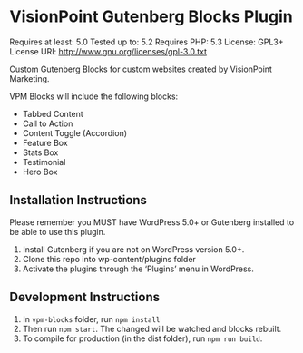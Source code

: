 # VisionPoint Gutenberg Blocks Plugin

Requires at least: 5.0
Tested up to: 5.2
Requires PHP: 5.3
License: GPL3+
License URI: http://www.gnu.org/licenses/gpl-3.0.txt

Custom Gutenberg Blocks for custom websites created by VisionPoint Marketing.

VPM Blocks will include the following blocks:

* Tabbed Content
* Call to Action
* Content Toggle (Accordion)
* Feature Box
* Stats Box
* Testimonial
* Hero Box

## Installation Instructions

Please remember you MUST have WordPress 5.0+ or Gutenberg installed to be able to use this plugin.

1. Install Gutenberg if you are not on WordPress version 5.0+.
2. Clone this repo into wp-content/plugins folder
3. Activate the plugins through the ‘Plugins’ menu in WordPress.

## Development Instructions

1. In `vpm-blocks` folder, run `npm install`
2. Then run `npm start`. The changed will be watched and blocks rebuilt.
3. To compile for production (in the dist folder), run `npm run build`.
